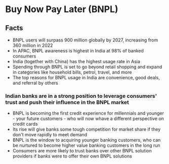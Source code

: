 # Buy Now Pay Later (BNPL)

## Facts

- BNPL users will surpass 900 million globally by 2027, increasing from 360 million in 2022
- In APAC, BNPL awareness is highest in India at 98% of banked consumers
- India (together with China) has the highest usage rate in Asia
- Spending through BNPL is set to go beyond retail shopping and expand in categories like household bills, petrol, travel, and more
- The top reasons for BNPL usage in India are convenience, good deals, and referral by others

### Indian banks are in a strong position to leverage consumers' trust and push their influence in the BNPL market

- BNPL is becoming the first credit experience for millennials and younger - your future customers - who will now whave a different perspective on credit cards
- Its rise will give banks some tough competition for market share if they don't move rapidly to meet demand
- BNPL is the window to acquiring younger banking customers, who can be nurtured to become higher value banking customers in the long run
- Consumers are more likely to trust banks over other BNPL solution providers if banks were to offer their own BNPL solutions
